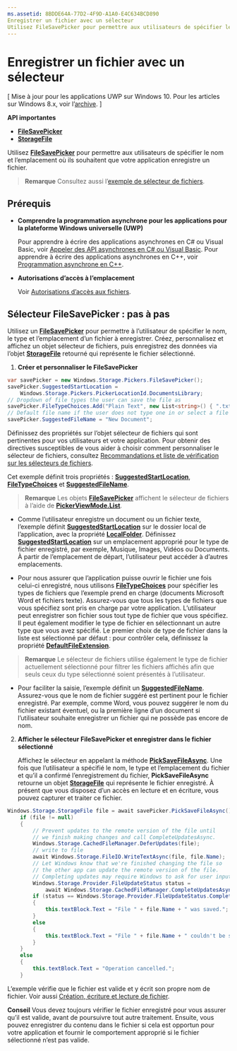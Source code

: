 ```yaml
---
ms.assetid: 8BDDE64A-77D2-4F9D-A1A0-E4C634BCD890
Enregistrer un fichier avec un sélecteur
Utilisez FileSavePicker pour permettre aux utilisateurs de spécifier le nom et l’emplacement où ils souhaitent que votre application enregistre un fichier.
---
```


# Enregistrer un fichier avec un sélecteur


\[ Mise à jour pour les applications UWP sur Windows 10. Pour les articles sur Windows 8.x, voir l’[archive](http://go.microsoft.com/fwlink/p/?linkid=619132). \]


**API importantes**

-   [**FileSavePicker**](https://msdn.microsoft.com/library/windows/apps/br207871)
-   [**StorageFile**](https://msdn.microsoft.com/library/windows/apps/br227171)

Utilisez [**FileSavePicker**](https://msdn.microsoft.com/library/windows/apps/br207871) pour permettre aux utilisateurs de spécifier le nom et l’emplacement où ils souhaitent que votre application enregistre un fichier.

> **Remarque** Consultez aussi l’[exemple de sélecteur de fichiers](http://go.microsoft.com/fwlink/p/?linkid=619994).

 

## Prérequis


-   **Comprendre la programmation asynchrone pour les applications pour la plateforme Windows universelle (UWP)**

    Pour apprendre à écrire des applications asynchrones en C# ou Visual Basic, voir [Appeler des API asynchrones en C# ou Visual Basic](https://msdn.microsoft.com/library/windows/apps/mt187337). Pour apprendre à écrire des applications asynchrones en C++, voir [Programmation asynchrone en C++](https://msdn.microsoft.com/library/windows/apps/mt187334).

-   **Autorisations d’accès à l’emplacement**

    Voir [Autorisations d’accès aux fichiers](file-access-permissions.md).

## Sélecteur FileSavePicker : pas à pas


Utilisez un [**FileSavePicker**](https://msdn.microsoft.com/library/windows/apps/br207871) pour permettre à l’utilisateur de spécifier le nom, le type et l’emplacement d’un fichier à enregistrer. Créez, personnalisez et affichez un objet sélecteur de fichiers, puis enregistrez des données via l’objet [**StorageFile**](https://msdn.microsoft.com/library/windows/apps/br227171) retourné qui représente le fichier sélectionné.

1.  **Créer et personnaliser le FileSavePicker**

```cs
var savePicker = new Windows.Storage.Pickers.FileSavePicker();
savePicker.SuggestedStartLocation = 
    Windows.Storage.Pickers.PickerLocationId.DocumentsLibrary;
// Dropdown of file types the user can save the file as
savePicker.FileTypeChoices.Add("Plain Text", new List<string>() { ".txt" });
// Default file name if the user does not type one in or select a file to replace
savePicker.SuggestedFileName = "New Document";
```

Définissez des propriétés sur l’objet sélecteur de fichiers qui sont pertinentes pour vos utilisateurs et votre application. Pour obtenir des directives susceptibles de vous aider à choisir comment personnaliser le sélecteur de fichiers, consultez [Recommandations et liste de vérification sur les sélecteurs de fichiers](https://msdn.microsoft.com/library/windows/apps/hh465182).

Cet exemple définit trois propriétés : [**SuggestedStartLocation**](https://msdn.microsoft.com/library/windows/apps/br207880), [**FileTypeChoices**](https://msdn.microsoft.com/library/windows/apps/br207875) et [**SuggestedFileName**](https://msdn.microsoft.com/library/windows/apps/br207878).

> **Remarque** Les objets [**FileSavePicker**](https://msdn.microsoft.com/library/windows/apps/br207871) affichent le sélecteur de fichiers à l’aide de [**PickerViewMode.List**](https://msdn.microsoft.com/library/windows/apps/br207891).

     
- Comme l’utilisateur enregistre un document ou un fichier texte, l’exemple définit [**SuggestedStartLocation**](https://msdn.microsoft.com/library/windows/apps/br207880) sur le dossier local de l’application, avec la propriété [**LocalFolder**](https://msdn.microsoft.com/library/windows/apps/br241621). Définissez [**SuggestedStartLocation**](https://msdn.microsoft.com/library/windows/apps/br207854) sur un emplacement approprié pour le type de fichier enregistré, par exemple, Musique, Images, Vidéos ou Documents. À partir de l’emplacement de départ, l’utilisateur peut accéder à d’autres emplacements.
 
- Pour nous assurer que l’application puisse ouvrir le fichier une fois celui-ci enregistré, nous utilisons [**FileTypeChoices**](https://msdn.microsoft.com/library/windows/apps/br207875) pour spécifier les types de fichiers que l’exemple prend en charge (documents Microsoft Word et fichiers texte). Assurez-vous que tous les types de fichiers que vous spécifiez sont pris en charge par votre application. L’utilisateur peut enregistrer son fichier sous tout type de fichier que vous spécifiez. Il peut également modifier le type de fichier en sélectionnant un autre type que vous avez spécifié. Le premier choix de type de fichier dans la liste est sélectionné par défaut : pour contrôler cela, définissez la propriété [**DefaultFileExtension**](https://msdn.microsoft.com/library/windows/apps/br207873).

> **Remarque** Le sélecteur de fichiers utilise également le type de fichier actuellement sélectionné pour filtrer les fichiers affichés afin que seuls ceux du type sélectionné soient présentés à l’utilisateur.

- Pour faciliter la saisie, l’exemple définit un [**SuggestedFileName**](https://msdn.microsoft.com/library/windows/apps/br207878). Assurez-vous que le nom de fichier suggéré est pertinent pour le fichier enregistré. Par exemple, comme Word, vous pouvez suggérer le nom du fichier existant éventuel, ou la première ligne d’un document si l’utilisateur souhaite enregistrer un fichier qui ne possède pas encore de nom.

2.  **Afficher le sélecteur FileSavePicker et enregistrer dans le fichier sélectionné**

    Affichez le sélecteur en appelant la méthode [**PickSaveFileAsync**](https://msdn.microsoft.com/library/windows/apps/br207876). Une fois que l’utilisateur a spécifié le nom, le type et l’emplacement du fichier et qu’il a confirmé l’enregistrement du fichier, **PickSaveFileAsync** retourne un objet [**StorageFile**](https://msdn.microsoft.com/library/windows/apps/br227171) qui représente le fichier enregistré. À présent que vous disposez d’un accès en lecture et en écriture, vous pouvez capturer et traiter ce fichier.

```cs
Windows.Storage.StorageFile file = await savePicker.PickSaveFileAsync();
    if (file != null)
    {
        // Prevent updates to the remote version of the file until
        // we finish making changes and call CompleteUpdatesAsync.
        Windows.Storage.CachedFileManager.DeferUpdates(file);
        // write to file
        await Windows.Storage.FileIO.WriteTextAsync(file, file.Name);
        // Let Windows know that we're finished changing the file so
        // the other app can update the remote version of the file.
        // Completing updates may require Windows to ask for user input.
        Windows.Storage.Provider.FileUpdateStatus status = 
            await Windows.Storage.CachedFileManager.CompleteUpdatesAsync(file);
        if (status == Windows.Storage.Provider.FileUpdateStatus.Complete)
        {
            this.textBlock.Text = "File " + file.Name + " was saved.";
        }
        else
        {
            this.textBlock.Text = "File " + file.Name + " couldn't be saved.";
        }
    }
    else
    {
        this.textBlock.Text = "Operation cancelled.";
    }
```

L’exemple vérifie que le fichier est valide et y écrit son propre nom de fichier. Voir aussi [Création, écriture et lecture de fichier](quickstart-reading-and-writing-files.md).

**Conseil** Vous devez toujours vérifier le fichier enregistré pour vous assurer qu’il est valide, avant de poursuivre tout autre traitement. Ensuite, vous pouvez enregistrer du contenu dans le fichier si cela est opportun pour votre application et fournir le comportement approprié si le fichier sélectionné n’est pas valide.

     

 

 






<!--HONumber=Mar16_HO1-->


